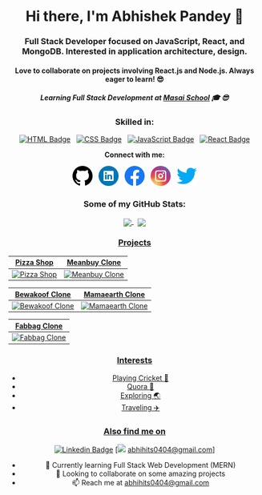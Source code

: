 
<div align="center">

# Hi there, I'm Abhishek Pandey :wave:

### Full Stack Developer focused on JavaScript, React, and MongoDB. Interested in application architecture, design.
#### Love to collaborate on projects involving React.js and Node.js. Always eager to learn! :sunglasses:

##### Learning Full Stack Development at [Masai School](https://masaischool.com) :mortar_board: :sunglasses:

### **Skilled in:**
[![HTML Badge](https://img.shields.io/badge/HTML-orange?style=for-the-badge&labelColor=black&logo=html5&logoColor=orange)](#) &nbsp; [![CSS Badge](https://img.shields.io/badge/CSS-blue?style=for-the-badge&labelColor=black&logo=css3&logoColor=blue)](#) &nbsp; [![JavaScript Badge](https://img.shields.io/badge/-JavaScript-F0DB4F?style=for-the-badge&labelColor=black&logo=javascript&logoColor=F0DB4F)](#) &nbsp; [![React Badge](https://img.shields.io/badge/-React-61DBFB?style=for-the-badge&labelColor=black&logo=react&logoColor=61DBFB)](#)

**Connect with me:**

[<img src='https://raw.githubusercontent.com/surajahirwar/Suraj_Ahirwar/main/github.png' alt='github' height='40'>](https://github.com/abhi72181) &nbsp; [<img src='https://raw.githubusercontent.com/surajahirwar/Suraj_Ahirwar/main/linkedin.png' alt='linkedin' height='40'>](https://www.linkedin.com/in/abhishek-rishikant-pandey/) &nbsp; [<img src='https://raw.githubusercontent.com/surajahirwar/Suraj_Ahirwar/main/facebook-logo-2019.png' alt='facebook' height='40'>](https://www.facebook.com/profile.php?id=100002983253911) &nbsp; [<img src='https://raw.githubusercontent.com/surajahirwar/Suraj_Ahirwar/main/instagram.png' alt='instagram' height='40'>](https://www.instagram.com/abhi_hits/) &nbsp; [<img src='https://github.com/surajahirwar/Suraj_Ahirwar/blob/main/twitter.png?raw=true' alt='twitter' height='40'>](https://twitter.com/AbhiPan27650013)

### **Some of my GitHub Stats:**

<a href="#">
  <img align="center" src="https://github-readme-stats.vercel.app/api?username=abhi72181&show_icons=true&theme=radical" />
</a> &nbsp; <a href="#">
  <img align="center" src="https://github-readme-stats.vercel.app/api/top-langs/?username=abhi72181&show_icons=true&theme=radical" />


### **Projects**

| [Pizza Shop](https://github.com/abhi72181/pizza-shop) | [Meanbuy Clone](https://github.com/abhi72181/meanbuy_clone) |
| :----------------------------------------------------: | :--------------------------------------------------------: |
| [![Pizza Shop](https://github-readme-stats.vercel.app/api/pin/?username=abhi72181&repo=pizza-shop)](https://github.com/abhi72181/pizza-shop) | [![Meanbuy Clone](https://github-readme-stats.vercel.app/api/pin/?username=abhi72181&repo=meanbuy_clone)](https://github.com/abhi72181/meanbuy_clone) |

| [Bewakoof Clone](https://github.com/abhi72181/Bewakoof_clone) | [Mamaearth Clone](https://github.com/abhi72181/mamaearth-clone) |
| :------------------------------------------------------------: | :----------------------------------------------------------: |
| [![Bewakoof Clone](https://github-readme-stats.vercel.app/api/pin/?username=abhi72181&repo=Bewakoof_clone)](https://github.com/abhi72181/Bewakoof_clone) | [![Mamaearth Clone](https://github-readme-stats.vercel.app/api/pin/?username=abhi72181&repo=mamaearth-clone)](https://github.com/abhi72181/mamaearth-clone) |

| [Fabbag Clone](https://github.com/abhi72181/fabbag-clone) |
| :--------------------------------------------------------: |
| [![Fabbag Clone](https://github-readme-stats.vercel.app/api/pin/?username=abhi72181&repo=fabbag-clone)](https://github.com/abhi72181/fabbag-clone) |

### **Interests**

- Playing Cricket 🏏
- Quora :iphone:
- Exploring :earth_asia:
- Traveling :airplane:

### **Also find me on**

[![Linkedin Badge](https://img.shields.io/badge/-LinkedIn-0e76a8?style=flat-square&logo=Linkedin&logoColor=white)](https://www.linkedin.com/in/abhishek-rishikant-pandey/) [<img src="https://icon-library.com/images/small-email-icon/small-email-icon-11.jpg" width="25px"> abhihits0404@gmail.com]

- :seedling: Currently learning Full Stack Web Development (MERN)
- :dancers: Looking to collaborate on some amazing projects
- :mailbox: Reach me at abhihits0404@gmail.com

</div>


  


